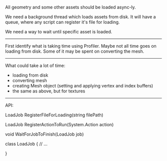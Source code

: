 

All geometry and some other assets should be loaded async-ly.

We need a background thread which loads assets from disk. It will have a queue, where any script can register it's file for loading.

We need a way to wait until specific asset is loaded.


***

First identify what is taking time using Profiler. Maybe not all time goes on loading from disk. Some of it may be spent on converting the mesh.

***

What could take a lot of time:

- loading from disk
- converting mesh
- creating Mesh object (setting and applying vertex and index buffers)
- the same as above, but for textures

***

API:

LoadJob RegisterFileForLoading(string filePath)

LoadJob RegisterActionToRun(System.Action action)

void WaitForJobToFinish(LoadJob job)

class LoadJob
{
	// ...
	
}

